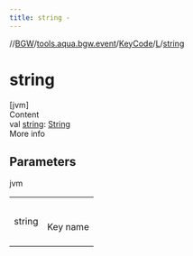 ```yaml
---
title: string -
---
```

//[BGW](../../../../index.md)/[tools.aqua.bgw.event](../../index.md)/[KeyCode](../index.md)/[L](index.md)/[string](string.md)



# string  
[jvm]  
Content  
val [string](string.md): [String](https://kotlinlang.org/api/latest/jvm/stdlib/kotlin/-string/index.html)  
More info  


## Parameters  
  
jvm  
  
| | |
|---|---|
| <a name="tools.aqua.bgw.event/KeyCode.L/string/#/PointingToDeclaration/"></a>string| <a name="tools.aqua.bgw.event/KeyCode.L/string/#/PointingToDeclaration/"></a><br><br>Key name<br><br>|
  
  



